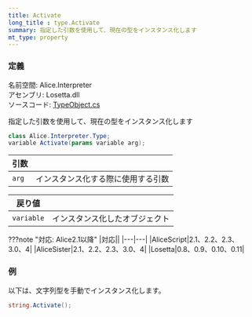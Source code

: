 ```yaml
---
title: Activate
long_title : type.Activate
summary: 指定した引数を使用して、現在の型をインスタンス化します
mt_type: property
---
```

### 定義
名前空間: Alice.Interpreter<br/>
アセンブリ: Losetta.dll<br/>
ソースコード: [TypeObject.cs](https://github.com/WSOFT-Project/Losetta/blob/master/Losetta/Objects/TypeObject.cs)

指定した引数を使用して、現在の型をインスタンス化します

```cs title="AliceScript"
class Alice.Interpreter.Type;
variable Activate(params variable arg);
```

|引数| |
|-|-|
|`arg`|インスタンス化する際に使用する引数|

|戻り値| |
|-|-|
|`variable`|インスタンス化したオブジェクト|

???note "対応: Alice2.1以降"
    |対応||
    |---|---|
    |AliceScript|2.1、2.2、2.3、3.0、4|
    |AliceSister|2.1、2.2、2.3、3.0、4|
    |Losetta|0.8、0.9、0.10、0.11|

### 例
以下は、文字列型を手動でインスタンス化します。

```cs title="AliceScript"
string.Activate();
```
